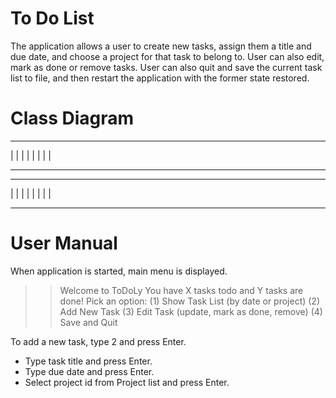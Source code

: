 # To Do List

The application allows a user to create new tasks, assign them a title and due date, and choose a project for that task to belong to. User can also edit, mark as done or remove tasks. User can also quit and save the current task list to file, and then restart the application with the former state restored.

# Class Diagram
______________
|            |
|            |
|            |
|            |
______________

______________
|            |
|            |
|            |
|            |
______________

# User Manual
When application is started, main menu is displayed.
>> Welcome to ToDoLy
>> You have X tasks todo and Y tasks are done!
>> Pick an option:
>> (1) Show Task List (by date or project)
>> (2) Add New Task
>> (3) Edit Task (update, mark as done, remove)
>> (4) Save and Quit
>> 
To add a new task, type 2 and press Enter. 
- Type task title and press Enter.
- Type due date and press Enter.
- Select project id from Project list and press Enter.
